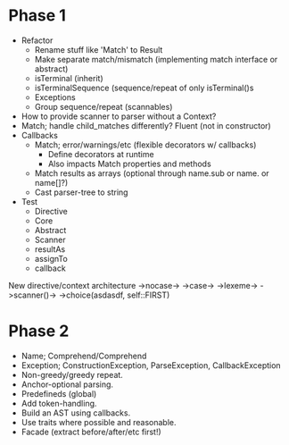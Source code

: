 Phase 1
=======
-	Refactor
	-	Rename stuff like 'Match' to Result
	-	Make separate match/mismatch (implementing match interface or abstract)
	-	isTerminal (inherit)
	-	isTerminalSequence (sequence/repeat of only isTerminal()s
	-	Exceptions
	-	Group sequence/repeat (scannables)
-	How to provide scanner to parser without a Context?
-	Match; handle child_matches differently? Fluent (not in constructor)
-	Callbacks
	-	Match; error/warnings/etc (flexible decorators w/ callbacks)
		-	Define decorators at runtime
		-	Also impacts Match properties and methods
	-	Match results as arrays (optional through name.sub or name. or name[]?)
	-	Cast parser-tree to string
-	Test
	-	Directive
	-	Core
	-	Abstract
	-	Scanner
	-	resultAs
	-	assignTo
	-	callback

New directive/context architecture
->nocase->
->case->
->lexeme->
->scanner()->
->choice(asdasdf, self::FIRST)

Phase 2
=======
-	Name; Comprehend/Comprehend
-	Exception; ConstructionException, ParseException, CallbackException
-	Non-greedy/greedy repeat.
-	Anchor-optional parsing.
-	Predefineds (global)
-	Add token-handling.
-	Build an AST using callbacks.
-	Use traits where possible and reasonable.
-	Facade (extract before/after/etc first!)